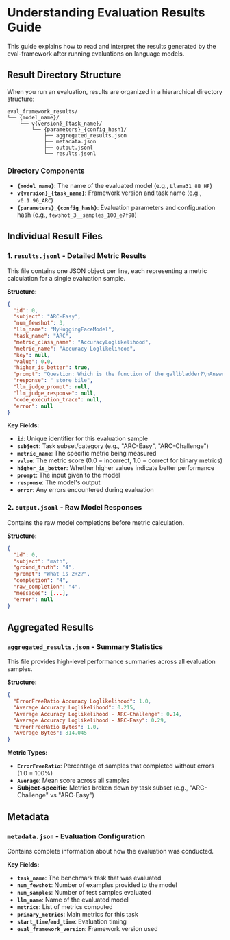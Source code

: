 # Understanding Evaluation Results Guide

This guide explains how to read and interpret the results generated by the eval-framework after running evaluations on language models.


## Result Directory Structure

When you run an evaluation, results are organized in a hierarchical directory structure:

```
eval_framework_results/
└── {model_name}/
    └── v{version}_{task_name}/
        └── {parameters}_{config_hash}/
            ├── aggregated_results.json
            ├── metadata.json
            ├── output.jsonl
            └── results.jsonl
```

### Directory Components

- **`{model_name}`**: The name of the evaluated model (e.g., `Llama31_8B_HF`)
- **`v{version}_{task_name}`**: Framework version and task name (e.g., `v0.1.96_ARC`)
- **`{parameters}_{config_hash}`**: Evaluation parameters and configuration hash (e.g., `fewshot_3__samples_100_e7f98`)

## Individual Result Files

### 1. `results.jsonl` - Detailed Metric Results

This file contains one JSON object per line, each representing a metric calculation for a single evaluation sample.

**Structure:**
```json
{
  "id": 0,
  "subject": "ARC-Easy",
  "num_fewshot": 3,
  "llm_name": "MyHuggingFaceModel",
  "task_name": "ARC",
  "metric_class_name": "AccuracyLoglikelihood",
  "metric_name": "Accuracy Loglikelihood",
  "key": null,
  "value": 0.0,
  "higher_is_better": true,
  "prompt": "Question: Which is the function of the gallbladder?\nAnswer:",
  "response": " store bile",
  "llm_judge_prompt": null,
  "llm_judge_response": null,
  "code_execution_trace": null,
  "error": null
}
```

**Key Fields:**
- **`id`**: Unique identifier for this evaluation sample
- **`subject`**: Task subset/category (e.g., "ARC-Easy", "ARC-Challenge")
- **`metric_name`**: The specific metric being measured
- **`value`**: The metric score (0.0 = incorrect, 1.0 = correct for binary metrics)
- **`higher_is_better`**: Whether higher values indicate better performance
- **`prompt`**: The input given to the model
- **`response`**: The model's output
- **`error`**: Any errors encountered during evaluation

### 2. `output.jsonl` - Raw Model Responses

Contains the raw model completions before metric calculation.

**Structure:**
```json
{
  "id": 0,
  "subject": "math",
  "ground_truth": "4",
  "prompt": "What is 2+2?",
  "completion": "4",
  "raw_completion": "4",
  "messages": [...],
  "error": null
}
```

## Aggregated Results

### `aggregated_results.json` - Summary Statistics

This file provides high-level performance summaries across all evaluation samples.

**Structure:**
```json
{
  "ErrorFreeRatio Accuracy Loglikelihood": 1.0,
  "Average Accuracy Loglikelihood": 0.215,
  "Average Accuracy Loglikelihood - ARC-Challenge": 0.14,
  "Average Accuracy Loglikelihood - ARC-Easy": 0.29,
  "ErrorFreeRatio Bytes": 1.0,
  "Average Bytes": 814.045
}
```

**Metric Types:**
- **`ErrorFreeRatio`**: Percentage of samples that completed without errors (1.0 = 100%)
- **`Average`**: Mean score across all samples
- **Subject-specific**: Metrics broken down by task subset (e.g., "ARC-Challenge" vs "ARC-Easy")

## Metadata

### `metadata.json` - Evaluation Configuration

Contains complete information about how the evaluation was conducted.

**Key Fields:**
- **`task_name`**: The benchmark task that was evaluated
- **`num_fewshot`**: Number of examples provided to the model
- **`num_samples`**: Number of test samples evaluated
- **`llm_name`**: Name of the evaluated model
- **`metrics`**: List of metrics computed
- **`primary_metrics`**: Main metrics for this task
- **`start_time`/`end_time`**: Evaluation timing
- **`eval_framework_version`**: Framework version used
